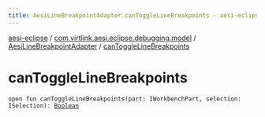 ```yaml
---
title: AesiLineBreakpointAdapter.canToggleLineBreakpoints - aesi-eclipse
---
```


[aesi-eclipse](../../index.html) / [com.virtlink.aesi.eclipse.debugging.model](../index.html) / [AesiLineBreakpointAdapter](index.html) / [canToggleLineBreakpoints](.)

# canToggleLineBreakpoints

`open fun canToggleLineBreakpoints(part: IWorkbenchPart, selection: ISelection): `[`Boolean`](https://kotlinlang.org/api/latest/jvm/stdlib/kotlin/-boolean/index.html)